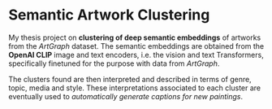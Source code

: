 # Semantic Artwork Clustering
My thesis project on **clustering of deep semantic embeddings** of artworks from the *ArtGraph* dataset. The semantic embeddings are obtained from the **OpenAI CLIP** image and text encoders, i.e. the vision and text Transformers, specifically finetuned for the purpose with data from *ArtGraph*.

The clusters found are then interpreted and described in terms of genre, topic, media and style. These interpretations associated to each cluster are eventually used to *automatically generate captions for new paintings*.
